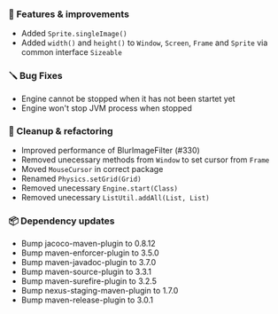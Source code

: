 ### 🚀 Features & improvements

- Added `Sprite.singleImage()`
- Added `width()` and `height()` to `Window`, `Screen`, `Frame` and `Sprite` via common interface `Sizeable`

### 🪛 Bug Fixes

- Engine cannot be stopped when it has not been startet yet
- Engine won't stop JVM process when stopped

### 🧽 Cleanup & refactoring

- Improved performance of BlurImageFilter (#330)
- Removed unecessary methods from `Window` to set cursor from `Frame`
- Moved `MouseCursor` in correct package
- Renamed `Physics.setGrid(Grid)`
- Removed unecessary `Engine.start(Class)`
- Removed unecessary `ListUtil.addAll(List, List)`

### 📦 Dependency updates

- Bump jacoco-maven-plugin to 0.8.12
- Bump maven-enforcer-plugin to 3.5.0
- Bump maven-javadoc-plugin to 3.7.0
- Bump maven-source-plugin to 3.3.1
- Bump maven-surefire-plugin to 3.2.5
- Bump nexus-staging-maven-plugin to 1.7.0
- Bump maven-release-plugin to 3.0.1